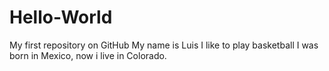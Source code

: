 # Hello-World
My first repository on GitHub
My name is Luis
I like to play basketball
I was born in Mexico, now i live in Colorado.
